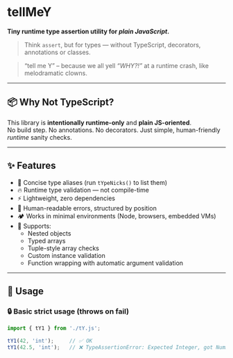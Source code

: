 # tellMeY
**Tiny runtime type assertion utility for _plain JavaScript_.**

> Think `assert`, but for types — without TypeScript, decorators, annotations or classes.

> “tell me Y” – because we all yell _“WHY?!”_ at a runtime crash, like melodramatic clowns.

---

## 📦 Why Not TypeScript?

This library is **intentionally runtime-only** and **plain JS-oriented**.  
No build step. No annotations. No decorators.
Just simple, human-friendly _runtime_ sanity checks.

---

## ✨ Features

- 🧠 Concise type aliases (run `tYpeNicks()` to list them)
- 🔥 Runtime type validation — not compile-time
- ⚡ Lightweight, zero dependencies
- 💬 Human-readable errors, structured by position
- 🏕️ Works in minimal environments (Node, browsers, embedded VMs)
- 🧱 Supports:
  - Nested objects
  - Typed arrays
  - Tuple-style array checks
  - Custom instance validation
  - Function wrapping with automatic argument validation

---

## 📘 Usage

### 🔒 Basic strict usage (throws on fail)

```js
import { tY1 } from './tY.js';

tY1(42, 'int');     // ✅ OK
tY1(42.5, 'int');   // ❌ TypeAssertionError: Expected Integer, got Number
